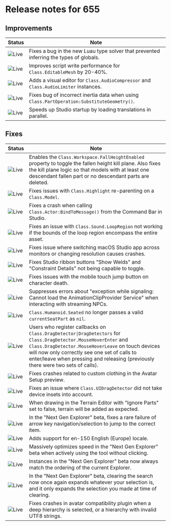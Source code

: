 # Release notes for 655

## Improvements

| Status | Note |
|--------|------|
| ![Live](https://img.shields.io/badge/Live-009E57?style=flat)  | Fixes a bug in the new Luau type solver that prevented inferring the types of globals. |
| ![Live](https://img.shields.io/badge/Live-009E57?style=flat)  | Improves script write performance for <code>Class.EditableMesh</code> by 20-40%. |
| ![Live](https://img.shields.io/badge/Live-009E57?style=flat)  | Adds a visual editor for <code>Class.AudioCompressor</code> and <code>Class.AudioLimiter</code> instances. |
| ![Live](https://img.shields.io/badge/Live-009E57?style=flat)  | Fixes bug of incorrect inertia data when using <code>Class.PartOperation:SubstituteGeometry()</code>. |
| ![Live](https://img.shields.io/badge/Live-009E57?style=flat)  | Speeds up Studio startup by loading translations in parallel. |
## Fixes

| Status | Note |
|--------|------|
| ![Live](https://img.shields.io/badge/Live-009E57?style=flat)  | Enables the <code>Class.Workspace.FallHeightEnabled</code> property to toggle the fallen height kill plane. Also fixes the kill plane logic so that models with at least one descendant fallen part or no descendant parts are deleted. |
| ![Live](https://img.shields.io/badge/Live-009E57?style=flat)  | Fixes issues with <code>Class.Highlight</code> re-parenting on a <code>Class.Model</code>. |
| ![Live](https://img.shields.io/badge/Live-009E57?style=flat)  | Fixes a crash when calling <code>Class.Actor:BindToMessage()</code> from the Command Bar in Studio. |
| ![Live](https://img.shields.io/badge/Live-009E57?style=flat)  | Fixes an issue with <code>Class.Sound.LoopRegion</code> not working if the bounds of the loop region encompass the entire asset. |
| ![Live](https://img.shields.io/badge/Live-009E57?style=flat)  | Fixes issue where switching macOS Studio app across monitors or changing resolution causes crashes. |
| ![Live](https://img.shields.io/badge/Live-009E57?style=flat)  | Fixes Studio ribbon buttons "Show Welds" and "Constraint Details" not being capable to toggle. |
| ![Live](https://img.shields.io/badge/Live-009E57?style=flat)  | Fixes issues with the mobile touch jump button on character death. |
| ![Live](https://img.shields.io/badge/Live-009E57?style=flat)  | Suppresses errors about "exception while signaling: Cannot load the AnimationClipProvider Service" when interacting with streaming NPCs. |
| ![Live](https://img.shields.io/badge/Live-009E57?style=flat)  | <code>Class.Humanoid.Seated</code> no longer passes a valid <code>currentSeatPart</code> as <code>nil</code>. |
| ![Live](https://img.shields.io/badge/Live-009E57?style=flat)  | Users who register callbacks on <code>Class.DragDetector\|DragDetectors</code> for <code>Class.DragDetector.MouseHoverEnter</code> and <code>Class.DragDetector.MouseHoverLeave</code> on touch devices will now only correctly see one set of calls to enter/leave when pressing and releasing (previously there were two sets of calls). |
| ![Live](https://img.shields.io/badge/Live-009E57?style=flat)  | Fixes crashes related to custom clothing in the Avatar Setup preview. |
| ![Live](https://img.shields.io/badge/Live-009E57?style=flat)  | Fixes an issue where <code>Class.UIDragDetector</code> did not take device insets into account. |
| ![Live](https://img.shields.io/badge/Live-009E57?style=flat)  | When drawing in the Terrain Editor with "Ignore Parts" set to false, terrain will be added as expected. |
| ![Live](https://img.shields.io/badge/Live-009E57?style=flat)  | In the "Next Gen Explorer" beta, fixes a rare failure of arrow key navigation/selection to jump to the correct item. |
| ![Live](https://img.shields.io/badge/Live-009E57?style=flat)  | Adds support for en-150 English (Europe) locale. |
| ![Live](https://img.shields.io/badge/Live-009E57?style=flat)  | Massively optimizes speed in the "Next Gen Explorer" beta when actively using the tool without clicking. |
| ![Live](https://img.shields.io/badge/Live-009E57?style=flat)  | Instances in the "Next Gen Explorer" beta now always match the ordering of the current Explorer. |
| ![Live](https://img.shields.io/badge/Live-009E57?style=flat)  | In the "Next Gen Explorer" beta, clearing the search now once again expands whatever your selection is, and it only expands the selection you made at time of clearing. |
| ![Live](https://img.shields.io/badge/Live-009E57?style=flat)  | Fixes crashes in avatar compatibility plugin when a deep hierarchy is selected, or a hierarchy with invalid UTF8 strings. |
